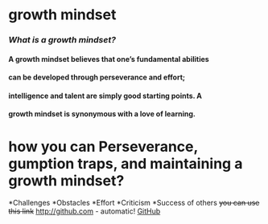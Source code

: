 # **growth mindset**
### *What is a growth mindset?*
#### A growth mindset believes that one’s fundamental abilities
#### can be developed through perseverance and effort;
#### intelligence and talent are simply good starting points. A 
#### growth mindset is synonymous with a love of learning.
# **how you can Perseverance, gumption traps, and maintaining a growth mindset?**
*Challenges
*Obstacles
*Effort
*Criticism
*Success of others
~~you can use this link~~
http://github.com - automatic!
[GitHub](https://www.atlassian.com/blog/inside-atlassian/growth-mindset)
